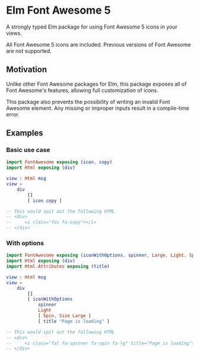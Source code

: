 # Elm Font Awesome 5
A strongly typed Elm package for using Font Awesome 5 icons
in your views.

All Font Awesome 5 icons are included. Previous
versions of Font Awesome are not supported.

## Motivation
Unlike other Font Awesome packages for Elm, this package exposes
all of Font Awesome's features, allowing full customization of icons.

This package also prevents the possibility of writing an invalid Font Awesome
element. Any missing or improper inputs result in a compile-time error.

## Examples
### Basic use case
```elm
import FontAwesome exposing (icon, copy)
import Html exposing (div)

view : Html msg
view =
    div
        []
        [ icon copy ]

-- This would spit out the following HTML
-- <div>
--     <i class="fas fa-copy"></i>
-- </div>
```

### With options
```elm
import FontAwesome exposing (iconWithOptions, spinner, Large, Light, Spin, Size)
import Html exposing (div)
import Html.Attributes exposing (title)

view : Html msg
view =
    div
        []
        [ iconWithOptions
            spinner
            Light
            [ Spin, Size Large ]
            [ title "Page is loading" ]

-- This would spit out the following HTML
-- <div>
--     <i class="fal fa-spinner fa-spin fa-lg" title="Page is loading"></i>
-- </div>
```